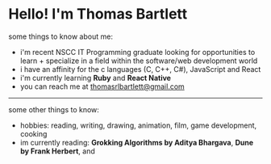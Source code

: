 # Hello! I'm Thomas Bartlett

some things to know about me:

- i'm recent NSCC IT Programming graduate looking for opportunities to learn + specialize in a field within the software/web development world
- i have an affinity for the c languages (C, C++, C#), JavaScript and React
- i'm currently learning **Ruby** and **React Native**
- you can reach me at thomasrlbartlett@gmail.com

---

some other things to know:

- hobbies: reading, writing, drawing, animation, film, game development, cooking
- im currently reading: **Grokking Algorithms by Aditya Bhargava**, **Dune by Frank Herbert**, and 

  
